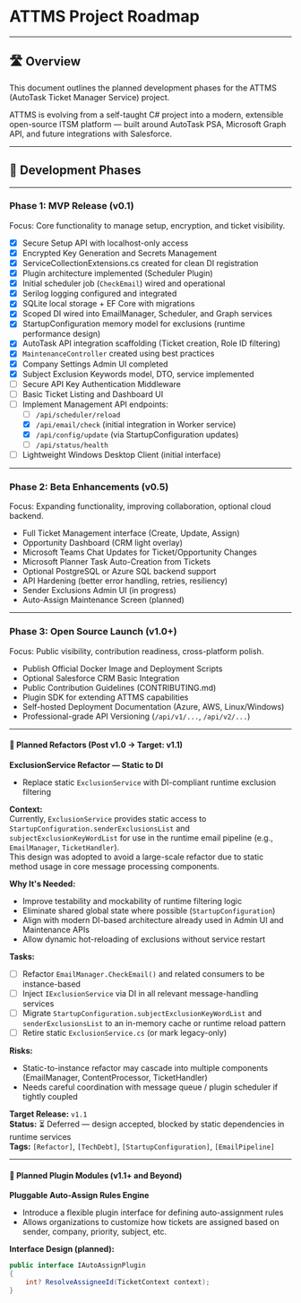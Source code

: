 ﻿# ATTMS Project Roadmap

---

## 🛣️ Overview

This document outlines the planned development phases for the ATTMS (AutoTask Ticket Manager Service) project.

ATTMS is evolving from a self-taught C# project into a modern, extensible open-source ITSM platform — built around AutoTask PSA, Microsoft Graph API, and future integrations with Salesforce.

---

## 📅 Development Phases

---

### Phase 1: MVP Release (v0.1)

Focus: Core functionality to manage setup, encryption, and ticket visibility.

- [x] Secure Setup API with localhost-only access
- [x] Encrypted Key Generation and Secrets Management
- [x] ServiceCollectionExtensions.cs created for clean DI registration
- [x] Plugin architecture implemented (Scheduler Plugin)
- [x] Initial scheduler job (`CheckEmail`) wired and operational
- [x] Serilog logging configured and integrated
- [x] SQLite local storage + EF Core with migrations
- [x] Scoped DI wired into EmailManager, Scheduler, and Graph services
- [x] StartupConfiguration memory model for exclusions (runtime performance design)
- [x] AutoTask API integration scaffolding (Ticket creation, Role ID filtering)
- [x] `MaintenanceController` created using best practices
- [x] Company Settings Admin UI completed
- [x] Subject Exclusion Keywords model, DTO, service implemented
- [ ] Secure API Key Authentication Middleware
- [ ] Basic Ticket Listing and Dashboard UI
- [ ] Implement Management API endpoints:
  - [ ] `/api/scheduler/reload`
  - [x] `/api/email/check` (initial integration in Worker service)
  - [x] `/api/config/update` (via StartupConfiguration updates)
  - [ ] `/api/status/health`
- [ ] Lightweight Windows Desktop Client (initial interface)

---

### Phase 2: Beta Enhancements (v0.5)

Focus: Expanding functionality, improving collaboration, optional cloud backend.

- Full Ticket Management interface (Create, Update, Assign)
- Opportunity Dashboard (CRM light overlay)
- Microsoft Teams Chat Updates for Ticket/Opportunity Changes
- Microsoft Planner Task Auto-Creation from Tickets
- Optional PostgreSQL or Azure SQL backend support
- API Hardening (better error handling, retries, resiliency)
- Sender Exclusions Admin UI (in progress)
- Auto-Assign Maintenance Screen (planned)

---

### Phase 3: Open Source Launch (v1.0+)

Focus: Public visibility, contribution readiness, cross-platform polish.

- Publish Official Docker Image and Deployment Scripts
- Optional Salesforce CRM Basic Integration
- Public Contribution Guidelines (CONTRIBUTING.md)
- Plugin SDK for extending ATTMS capabilities
- Self-hosted Deployment Documentation (Azure, AWS, Linux/Windows)
- Professional-grade API Versioning (`/api/v1/...`, `/api/v2/...`)

---

#### 🔧 Planned Refactors (Post v1.0 → Target: v1.1)

**ExclusionService Refactor — Static to DI**

- Replace static `ExclusionService` with DI-compliant runtime exclusion filtering

**Context:**  
Currently, `ExclusionService` provides static access to `StartupConfiguration.senderExclusionsList` and `subjectExclusionKeyWordList` for use in the runtime email pipeline (e.g., `EmailManager`, `TicketHandler`).  
This design was adopted to avoid a large-scale refactor due to static method usage in core message processing components.

**Why It's Needed:**  
- Improve testability and mockability of runtime filtering logic  
- Eliminate shared global state where possible (`StartupConfiguration`)  
- Align with modern DI-based architecture already used in Admin UI and Maintenance APIs  
- Allow dynamic hot-reloading of exclusions without service restart  

**Tasks:**  
- [ ] Refactor `EmailManager.CheckEmail()` and related consumers to be instance-based  
- [ ] Inject `IExclusionService` via DI in all relevant message-handling services  
- [ ] Migrate `StartupConfiguration.subjectExclusionKeyWordList` and `senderExclusionsList` to an in-memory cache or runtime reload pattern  
- [ ] Retire static `ExclusionService.cs` (or mark legacy-only)  

**Risks:**  
- Static-to-instance refactor may cascade into multiple components (EmailManager, ContentProcessor, TicketHandler)  
- Needs careful coordination with message queue / plugin scheduler if tightly coupled

**Target Release:** `v1.1`  
**Status:** ⏳ Deferred — design accepted, blocked by static dependencies in runtime services  
**Tags:** `[Refactor]`, `[TechDebt]`, `[StartupConfiguration]`, `[EmailPipeline]`

---

#### 🔌 Planned Plugin Modules (v1.1+ and Beyond)

**Pluggable Auto-Assign Rules Engine**

- Introduce a flexible plugin interface for defining auto-assignment rules
- Allows organizations to customize how tickets are assigned based on sender, company, priority, subject, etc.

**Interface Design (planned):**
```csharp
public interface IAutoAssignPlugin
{
    int? ResolveAssigneeId(TicketContext context);
}
